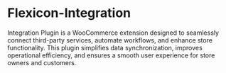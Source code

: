 
# Flexicon-Integration

Integration Plugin is a WooCommerce extension designed to seamlessly connect third-party services, automate workflows, and enhance store functionality. This plugin simplifies data synchronization, improves operational efficiency, and ensures a smooth user experience for store owners and customers.
